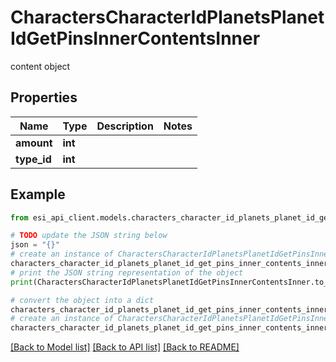 # CharactersCharacterIdPlanetsPlanetIdGetPinsInnerContentsInner

content object

## Properties

Name | Type | Description | Notes
------------ | ------------- | ------------- | -------------
**amount** | **int** |  | 
**type_id** | **int** |  | 

## Example

```python
from esi_api_client.models.characters_character_id_planets_planet_id_get_pins_inner_contents_inner import CharactersCharacterIdPlanetsPlanetIdGetPinsInnerContentsInner

# TODO update the JSON string below
json = "{}"
# create an instance of CharactersCharacterIdPlanetsPlanetIdGetPinsInnerContentsInner from a JSON string
characters_character_id_planets_planet_id_get_pins_inner_contents_inner_instance = CharactersCharacterIdPlanetsPlanetIdGetPinsInnerContentsInner.from_json(json)
# print the JSON string representation of the object
print(CharactersCharacterIdPlanetsPlanetIdGetPinsInnerContentsInner.to_json())

# convert the object into a dict
characters_character_id_planets_planet_id_get_pins_inner_contents_inner_dict = characters_character_id_planets_planet_id_get_pins_inner_contents_inner_instance.to_dict()
# create an instance of CharactersCharacterIdPlanetsPlanetIdGetPinsInnerContentsInner from a dict
characters_character_id_planets_planet_id_get_pins_inner_contents_inner_from_dict = CharactersCharacterIdPlanetsPlanetIdGetPinsInnerContentsInner.from_dict(characters_character_id_planets_planet_id_get_pins_inner_contents_inner_dict)
```
[[Back to Model list]](../README.md#documentation-for-models) [[Back to API list]](../README.md#documentation-for-api-endpoints) [[Back to README]](../README.md)


